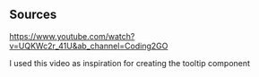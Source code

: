 ## Sources

https://www.youtube.com/watch?v=UQKWc2r_41U&ab_channel=Coding2GO

I used this video as inspiration for creating the tooltip component
